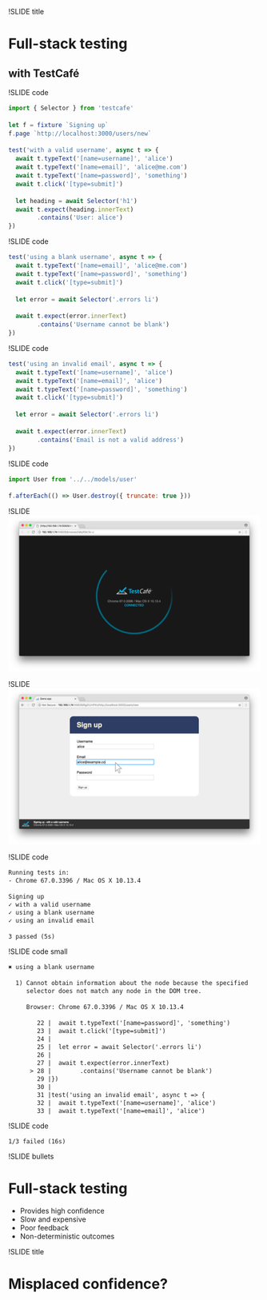 !SLIDE title
# Full-stack testing
## with TestCafé


!SLIDE code

```js
import { Selector } from 'testcafe'

let f = fixture `Signing up`
f.page `http://localhost:3000/users/new`

test('with a valid username', async t => {
  await t.typeText('[name=username]', 'alice')
  await t.typeText('[name=email]', 'alice@me.com')
  await t.typeText('[name=password]', 'something')
  await t.click('[type=submit]')

  let heading = await Selector('h1')
  await t.expect(heading.innerText)
        .contains('User: alice')
})
```


!SLIDE code

```js
test('using a blank username', async t => {
  await t.typeText('[name=email]', 'alice@me.com')
  await t.typeText('[name=password]', 'something')
  await t.click('[type=submit]')

  let error = await Selector('.errors li')

  await t.expect(error.innerText)
        .contains('Username cannot be blank')
})
```


!SLIDE code

```js
test('using an invalid email', async t => {
  await t.typeText('[name=username]', 'alice')
  await t.typeText('[name=email]', 'alice')
  await t.typeText('[name=password]', 'something')
  await t.click('[type=submit]')

  let error = await Selector('.errors li')

  await t.expect(error.innerText)
        .contains('Email is not a valid address')
})
```


!SLIDE code

```js
import User from '../../models/user'

f.afterEach(() => User.destroy({ truncate: true }))
```


!SLIDE
![](testcafe-1.png)


!SLIDE
![](testcafe-2.png)


!SLIDE code

```
Running tests in:
- Chrome 67.0.3396 / Mac OS X 10.13.4

Signing up
✓ with a valid username
✓ using a blank username
✓ using an invalid email

3 passed (5s)
```


!SLIDE code small

```
✖ using a blank username

  1) Cannot obtain information about the node because the specified
     selector does not match any node in the DOM tree.

     Browser: Chrome 67.0.3396 / Mac OS X 10.13.4

        22 |  await t.typeText('[name=password]', 'something')
        23 |  await t.click('[type=submit]')
        24 |
        25 |  let error = await Selector('.errors li')
        26 |
        27 |  await t.expect(error.innerText)
      > 28 |        .contains('Username cannot be blank')
        29 |})
        30 |
        31 |test('using an invalid email', async t => {
        32 |  await t.typeText('[name=username]', 'alice')
        33 |  await t.typeText('[name=email]', 'alice')
```


!SLIDE code

```
1/3 failed (16s)
```


!SLIDE bullets

# Full-stack testing

- Provides high confidence
- Slow and expensive
- Poor feedback
- Non-deterministic outcomes


!SLIDE title
# Misplaced confidence?
